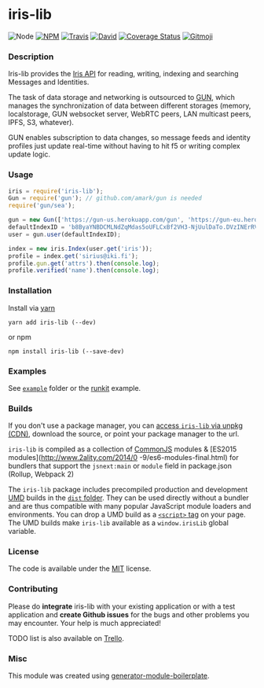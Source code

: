 # iris-lib

![Node](https://img.shields.io/node/v/iris-lib.svg?style=flat-square)
[![NPM](https://img.shields.io/npm/v/iris-lib.svg?style=flat-square)](https://www.npmjs.com/package/iris-lib)
[![Travis](https://img.shields.io/travis/irislib/iris-lib/master.svg?style=flat-square)](https://travis-ci.org/irislib/iris-lib)
[![David](https://img.shields.io/david/irislib/iris-lib.svg?style=flat-square)](https://david-dm.org/irislib/iris-lib)
[![Coverage Status](https://img.shields.io/coveralls/irislib/iris-lib.svg?style=flat-square)](https://coveralls.io/github/irislib/iris-lib)
[![Gitmoji](https://img.shields.io/badge/gitmoji-%20😜%20😍-FFDD67.svg?style=flat-square)](https://gitmoji.carloscuesta.me/)

### Description
Iris-lib provides the [Iris API](http://docs.iris.to/) for reading, writing, indexing and searching Messages and Identities.

The task of data storage and networking is outsourced to [GUN](https://github.com/amark/gun), which manages the synchronization of data between different storages (memory, localstorage, GUN websocket server, WebRTC peers, LAN multicast peers, IPFS, S3, whatever).

GUN enables subscription to data changes, so message feeds and identity profiles just update real-time without having to hit f5 or writing complex update logic.

### Usage

```js
iris = require('iris-lib');
Gun = require('gun'); // github.com/amark/gun is needed
require('gun/sea');

gun = new Gun(['https://gun-us.herokuapp.com/gun', 'https://gun-eu.herokuapp.com/gun']);
defaultIndexID = 'b8ByaYNBDCMLNdZqMdas5oUFLCxBf2VH3-NjUulDaTo.DVzINErRVs6m5tyjAux6fcNfndadcgZVN5hLSwYTCLc';
user = gun.user(defaultIndexID);

index = new iris.Index(user.get('iris'));
profile = index.get('sirius@iki.fi');
profile.gun.get('attrs').then(console.log);
profile.verified('name').then(console.log);

```

### Installation

Install via [yarn](https://github.com/yarnpkg/yarn)

	yarn add iris-lib (--dev)

or npm

	npm install iris-lib (--save-dev)

### Examples

See [`example`](example/script.js) folder or the [runkit](https://runkit.com/irislib/iris-lib) example.

### Builds

If you don't use a package manager, you can [access `iris-lib` via unpkg (CDN)](https://unpkg.com/iris-lib/), download the source, or point your package manager to the url.

`iris-lib` is compiled as a collection of [CommonJS](http://webpack.github.io/docs/commonjs.html) modules & [ES2015 modules](http://www.2ality.com/2014/0
  -9/es6-modules-final.html) for bundlers that support the `jsnext:main` or `module` field in package.json (Rollup, Webpack 2)

The `iris-lib` package includes precompiled production and development [UMD](https://github.com/umdjs/umd) builds in the [`dist` folder](https://unpkg.com/iris-lib/dist/). They can be used directly without a bundler and are thus compatible with many popular JavaScript module loaders and environments. You can drop a UMD build as a [`<script>` tag](https://unpkg.com/iris-lib) on your page. The UMD builds make `iris-lib` available as a `window.irisLib` global variable.

### License

The code is available under the [MIT](LICENSE) license.

### Contributing

Please do **integrate** iris-lib with your existing application or with a test application and **create Github issues** for the bugs and other problems you may encounter. Your help is much appreciated!

TODO list is also available on [Trello](https://trello.com/b/8qUutkmP/iris).

### Misc

This module was created using [generator-module-boilerplate](https://github.com/duivvv/generator-module-boilerplate).
